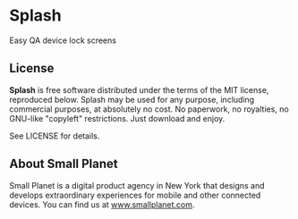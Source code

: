# Splash
Easy QA device lock screens

License
-------

**Splash** is free software distributed under the terms of the MIT license, reproduced below. Splash may be used for any purpose, including commercial purposes, at absolutely no cost. No paperwork, no royalties, no GNU-like "copyleft" restrictions. Just download and enjoy.

See LICENSE for details.

## About Small Planet

Small Planet is a digital product agency in New York that designs and develops extraordinary experiences for mobile and other connected devices. You can find us at www.smallplanet.com. 
